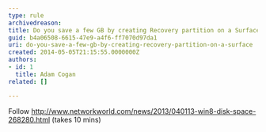 ```yaml
---
type: rule
archivedreason: 
title: Do you save a few GB by creating Recovery partition on a Surface?
guid: b4a06508-6615-47e9-a4f6-ff7070d97da1
uri: do-you-save-a-few-gb-by-creating-recovery-partition-on-a-surface
created: 2014-05-05T21:15:55.0000000Z
authors:
- id: 1
  title: Adam Cogan
related: []

---
```



<p><span class="s1">Follow <a href="http&#58;//www.networkworld.com/news/2013/040113-win8-disk-space-268280.html"><span class="s2">http&#58;//www.networkworld.com/news/2013/040113-win8-disk-space-268280.html</span></a> (takes 10 mins)</span>​</p>
<br><excerpt class='endintro'></excerpt><br>



